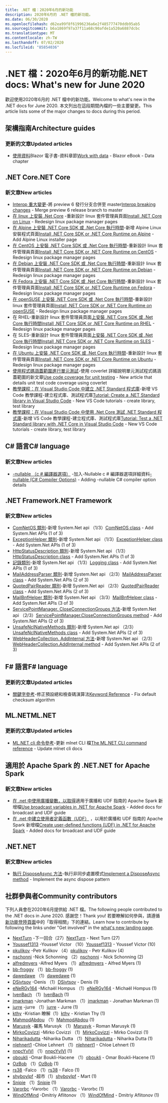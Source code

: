 ```yaml
---
title: .NET 檔：2020年6月的新功能
description: 2020年6月的 .NET 檔的新功能。
ms.date: 06/30/2020
ms.openlocfilehash: d62ea99f8f61996236a6e2f485777470ddb95ab5
ms.sourcegitcommit: b6a1869f97a37f11a68c90afde1a520a6887dcbc
ms.translationtype: MT
ms.contentlocale: zh-TW
ms.lasthandoff: 07/02/2020
ms.locfileid: "85854036"
---
```

# <a name="net-docs-whats-new-for-june-2020"></a><span data-ttu-id="6f356-103">.NET 檔：2020年6月的新功能</span><span class="sxs-lookup"><span data-stu-id="6f356-103">.NET docs: What's new for June 2020</span></span>

<span data-ttu-id="6f356-104">歡迎使用2020年6月的 .NET 檔中的新功能。</span><span class="sxs-lookup"><span data-stu-id="6f356-104">Welcome to what's new in the .NET docs for June 2020.</span></span> <span data-ttu-id="6f356-105">本文列出在這段期間內檔的一些主要變更。</span><span class="sxs-lookup"><span data-stu-id="6f356-105">This article lists some of the major changes to docs during this period.</span></span>

## <a name="architecture-guides"></a><span data-ttu-id="6f356-106">架構指南</span><span class="sxs-lookup"><span data-stu-id="6f356-106">Architecture guides</span></span>

### <a name="updated-articles"></a><span data-ttu-id="6f356-107">更新的文章</span><span class="sxs-lookup"><span data-stu-id="6f356-107">Updated articles</span></span>

- <span data-ttu-id="6f356-108">[使用資料](/dotnet/architecture/blazor-for-web-forms-developers/data)Blazor 電子書-資料章節</span><span class="sxs-lookup"><span data-stu-id="6f356-108">[Work with data](/dotnet/architecture/blazor-for-web-forms-developers/data) - Blazor eBook - Data chapter</span></span>

## <a name="net-core"></a><span data-ttu-id="6f356-109">.NET Core</span><span class="sxs-lookup"><span data-stu-id="6f356-109">.NET Core</span></span>

### <a name="new-articles"></a><span data-ttu-id="6f356-110">新文章</span><span class="sxs-lookup"><span data-stu-id="6f356-110">New articles</span></span>

- <span data-ttu-id="6f356-111">[Interop 重大變更](/dotnet/core/compatibility/interop)-將 preview 6 發行分支合併至 master</span><span class="sxs-lookup"><span data-stu-id="6f356-111">[Interop breaking changes](/dotnet/core/compatibility/interop) - Merge preview 6 release branch to master</span></span>
- <span data-ttu-id="6f356-112">[在 linux 上安裝 .Net Core](/dotnet/core/install/linux) -重新設計 linux 套件管理員頁面</span><span class="sxs-lookup"><span data-stu-id="6f356-112">[Install .NET Core on Linux](/dotnet/core/install/linux) - Redesign linux package manager pages</span></span>
- <span data-ttu-id="6f356-113">[在 Alpine 上安裝 .NET Core SDK 或 .Net Core 執行時間](/dotnet/core/install/linux-alpine)-新增 Alpine Linux 安裝程式頁面</span><span class="sxs-lookup"><span data-stu-id="6f356-113">[Install .NET Core SDK or .NET Core Runtime on Alpine](/dotnet/core/install/linux-alpine) - Add Alpine Linux installer page</span></span>
- <span data-ttu-id="6f356-114">[在 CentOS 上安裝 .NET Core SDK 或 .Net Core 執行時間](/dotnet/core/install/linux-centos)-重新設計 linux 套件管理員頁面</span><span class="sxs-lookup"><span data-stu-id="6f356-114">[Install .NET Core SDK or .NET Core Runtime on CentOS](/dotnet/core/install/linux-centos) - Redesign linux package manager pages</span></span>
- <span data-ttu-id="6f356-115">[在 Debian 上安裝 .NET Core SDK 或 .Net Core 執行時間](/dotnet/core/install/linux-debian)-重新設計 linux 套件管理員頁面</span><span class="sxs-lookup"><span data-stu-id="6f356-115">[Install .NET Core SDK or .NET Core Runtime on Debian](/dotnet/core/install/linux-debian) - Redesign linux package manager pages</span></span>
- <span data-ttu-id="6f356-116">[在 Fedora 上安裝 .NET Core SDK 或 .Net Core 執行時間](/dotnet/core/install/linux-fedora)-重新設計 linux 套件管理員頁面</span><span class="sxs-lookup"><span data-stu-id="6f356-116">[Install .NET Core SDK or .NET Core Runtime on Fedora](/dotnet/core/install/linux-fedora) - Redesign linux package manager pages</span></span>
- <span data-ttu-id="6f356-117">[在 openSUSE 上安裝 .NET Core SDK 或 .Net Core 執行時間](/dotnet/core/install/linux-opensuse)-重新設計 linux 套件管理員頁面</span><span class="sxs-lookup"><span data-stu-id="6f356-117">[Install .NET Core SDK or .NET Core Runtime on openSUSE](/dotnet/core/install/linux-opensuse) - Redesign linux package manager pages</span></span>
- <span data-ttu-id="6f356-118">在 RHEL-重新設計 linux 套件管理員頁面[上安裝 .NET Core SDK 或 .Net Core 執行時間](/dotnet/core/install/linux-rhel)</span><span class="sxs-lookup"><span data-stu-id="6f356-118">[Install .NET Core SDK or .NET Core Runtime on RHEL](/dotnet/core/install/linux-rhel) - Redesign linux package manager pages</span></span>
- <span data-ttu-id="6f356-119">在 SLES-重新設計 linux 套件管理員頁面[上安裝 .NET Core SDK 或 .Net Core 執行時間](/dotnet/core/install/linux-sles)</span><span class="sxs-lookup"><span data-stu-id="6f356-119">[Install .NET Core SDK or .NET Core Runtime on SLES](/dotnet/core/install/linux-sles) - Redesign linux package manager pages</span></span>
- <span data-ttu-id="6f356-120">[在 Ubuntu 上安裝 .NET Core SDK 或 .Net Core 執行時間](/dotnet/core/install/linux-ubuntu)-重新設計 linux 套件管理員頁面</span><span class="sxs-lookup"><span data-stu-id="6f356-120">[Install .NET Core SDK or .NET Core Runtime on Ubuntu](/dotnet/core/install/linux-ubuntu) - Redesign linux package manager pages</span></span>
- <span data-ttu-id="6f356-121">[使用程式碼涵蓋範圍進行單元測試](/dotnet/core/testing/unit-testing-code-coverage)-使用 coverlet 詳細說明單元測試程式碼涵蓋範圍的新文章</span><span class="sxs-lookup"><span data-stu-id="6f356-121">[Use code coverage for unit testing](/dotnet/core/testing/unit-testing-code-coverage) - New article that details unit test code coverage using coverlet</span></span>
- <span data-ttu-id="6f356-122">[教學課程：在 Visual Studio Code 中建立 .NET Standard 程式庫](/dotnet/core/tutorials/library-with-visual-studio-code)-新增 VS Code 教學課程-建立程式庫、測試程式庫</span><span class="sxs-lookup"><span data-stu-id="6f356-122">[Tutorial: Create a .NET Standard library in Visual Studio Code](/dotnet/core/tutorials/library-with-visual-studio-code) - New VS Code tutorials - create library, test library</span></span>
- <span data-ttu-id="6f356-123">[教學課程：在 Visual Studio Code 中使用 .Net Core 測試 .NET Standard 程式庫](/dotnet/core/tutorials/testing-library-with-visual-studio-code)-新增 VS Code 教學課程-建立程式庫、測試程式庫</span><span class="sxs-lookup"><span data-stu-id="6f356-123">[Tutorial: Test a .NET Standard library with .NET Core in Visual Studio Code](/dotnet/core/tutorials/testing-library-with-visual-studio-code) - New VS Code tutorials - create library, test library</span></span>

## <a name="c-language"></a><span data-ttu-id="6f356-124">C# 語言</span><span class="sxs-lookup"><span data-stu-id="6f356-124">C# language</span></span>

### <a name="new-articles"></a><span data-ttu-id="6f356-125">新文章</span><span class="sxs-lookup"><span data-stu-id="6f356-125">New articles</span></span>

- <span data-ttu-id="6f356-126">[-nullable （c # 編譯器選項）](/dotnet/csharp/language-reference/compiler-options/nullable-compiler-option) -加入-Nullable c # 編譯器選項詳細資料</span><span class="sxs-lookup"><span data-stu-id="6f356-126">[-nullable (C# Compiler Options)](/dotnet/csharp/language-reference/compiler-options/nullable-compiler-option) - Adding -nullable C# compiler option details</span></span>

## <a name="net-framework"></a><span data-ttu-id="6f356-127">.NET Framework</span><span class="sxs-lookup"><span data-stu-id="6f356-127">.NET Framework</span></span>

### <a name="new-articles"></a><span data-ttu-id="6f356-128">新文章</span><span class="sxs-lookup"><span data-stu-id="6f356-128">New articles</span></span>

- <span data-ttu-id="6f356-129">[ComNetOS 類別](/dotnet/framework/additional-apis/system.net.comnetos)-新增 System.Net api （1/3）</span><span class="sxs-lookup"><span data-stu-id="6f356-129">[ComNetOS class](/dotnet/framework/additional-apis/system.net.comnetos) - Add System.Net APIs (1 of 3)</span></span>
- <span data-ttu-id="6f356-130">[ExceptionHelper 類別](/dotnet/framework/additional-apis/system.net.exceptionhelper)-新增 System.Net api （1/3）</span><span class="sxs-lookup"><span data-stu-id="6f356-130">[ExceptionHelper class](/dotnet/framework/additional-apis/system.net.exceptionhelper) - Add System.Net APIs (1 of 3)</span></span>
- <span data-ttu-id="6f356-131">[HttpStatusDescription 類別](/dotnet/framework/additional-apis/system.net.httpstatusdescription)-新增 System.Net api （1/3）</span><span class="sxs-lookup"><span data-stu-id="6f356-131">[HttpStatusDescription class](/dotnet/framework/additional-apis/system.net.httpstatusdescription) - Add System.Net APIs (1 of 3)</span></span>
- <span data-ttu-id="6f356-132">[記錄類別](/dotnet/framework/additional-apis/system.net.logging)-新增 System.Net api （1/3）</span><span class="sxs-lookup"><span data-stu-id="6f356-132">[Logging class](/dotnet/framework/additional-apis/system.net.logging) - Add System.Net APIs (1 of 3)</span></span>
- <span data-ttu-id="6f356-133">[MailAddressParser 類別](/dotnet/framework/additional-apis/system.net.mail.mailaddressparser)-新增 System.Net api （2/3）</span><span class="sxs-lookup"><span data-stu-id="6f356-133">[MailAddressParser class](/dotnet/framework/additional-apis/system.net.mail.mailaddressparser) - Add System.Net APIs (2 of 3)</span></span>
- <span data-ttu-id="6f356-134">[QuotedPairReader 類別](/dotnet/framework/additional-apis/system.net.mail.quotedpairreader)-新增 System.Net api （2/3）</span><span class="sxs-lookup"><span data-stu-id="6f356-134">[QuotedPairReader class](/dotnet/framework/additional-apis/system.net.mail.quotedpairreader) - Add System.Net APIs (2 of 3)</span></span>
- <span data-ttu-id="6f356-135">[MailBnfHelper 類別](/dotnet/framework/additional-apis/system.net.mime.mailbnfhelper)-新增 System.Net api （3/3）</span><span class="sxs-lookup"><span data-stu-id="6f356-135">[MailBnfHelper class](/dotnet/framework/additional-apis/system.net.mime.mailbnfhelper) - Add System.Net APIs (3 of 3)</span></span>
- <span data-ttu-id="6f356-136">[ServicePointManager. CloseConnectionGroups 方法](/dotnet/framework/additional-apis/system.net.servicepointmanager.closeconnectiongroups)-新增 System.Net api （2/3）</span><span class="sxs-lookup"><span data-stu-id="6f356-136">[ServicePointManager.CloseConnectionGroups method](/dotnet/framework/additional-apis/system.net.servicepointmanager.closeconnectiongroups) - Add System.Net APIs (2 of 3)</span></span>
- <span data-ttu-id="6f356-137">[UnsafeNclNativeMethods 類別](/dotnet/framework/additional-apis/system.net.unsafenclnativemethods)-新增 System.Net api （2/3）</span><span class="sxs-lookup"><span data-stu-id="6f356-137">[UnsafeNclNativeMethods class](/dotnet/framework/additional-apis/system.net.unsafenclnativemethods) - Add System.Net APIs (2 of 3)</span></span>
- <span data-ttu-id="6f356-138">[WebHeaderCollection. AddInternal 方法](/dotnet/framework/additional-apis/system.net.webheadercollection.addinternal)-新增 System.Net api （2/3）</span><span class="sxs-lookup"><span data-stu-id="6f356-138">[WebHeaderCollection.AddInternal method](/dotnet/framework/additional-apis/system.net.webheadercollection.addinternal) - Add System.Net APIs (2 of 3)</span></span>

## <a name="f-language"></a><span data-ttu-id="6f356-139">F# 語言</span><span class="sxs-lookup"><span data-stu-id="6f356-139">F# language</span></span>

### <a name="updated-articles"></a><span data-ttu-id="6f356-140">更新的文章</span><span class="sxs-lookup"><span data-stu-id="6f356-140">Updated articles</span></span>

- <span data-ttu-id="6f356-141">[關鍵字參考](/dotnet/fsharp/language-reference/keyword-reference)-修正預設總和檢查碼演算法</span><span class="sxs-lookup"><span data-stu-id="6f356-141">[Keyword Reference](/dotnet/fsharp/language-reference/keyword-reference) - Fix default checksum algorithm</span></span>

## <a name="mlnet"></a><span data-ttu-id="6f356-142">ML.NET</span><span class="sxs-lookup"><span data-stu-id="6f356-142">ML.NET</span></span>

### <a name="updated-articles"></a><span data-ttu-id="6f356-143">更新的文章</span><span class="sxs-lookup"><span data-stu-id="6f356-143">Updated articles</span></span>

- <span data-ttu-id="6f356-144">[ML.NET cli 命令參考](/dotnet/machine-learning/reference/ml-net-cli-reference)-更新 mlnet CLI 檔</span><span class="sxs-lookup"><span data-stu-id="6f356-144">[The ML.NET CLI command reference](/dotnet/machine-learning/reference/ml-net-cli-reference) - Update mlnet cli docs</span></span>

## <a name="net-for-apache-spark"></a><span data-ttu-id="6f356-145">適用於 Apache Spark 的 .NET</span><span class="sxs-lookup"><span data-stu-id="6f356-145">.NET for Apache Spark</span></span>

### <a name="new-articles"></a><span data-ttu-id="6f356-146">新文章</span><span class="sxs-lookup"><span data-stu-id="6f356-146">New articles</span></span>

- <span data-ttu-id="6f356-147">[在 .net 中使用廣播變數，以取得](/dotnet/spark/how-to-guides/broadcast-guide)適用于廣播和 UDF 指南的 Apache Spark 新增檔</span><span class="sxs-lookup"><span data-stu-id="6f356-147">[Use broadcast variables in .NET for Apache Spark](/dotnet/spark/how-to-guides/broadcast-guide) - Added docs for broadcast and UDF guide</span></span>
- <span data-ttu-id="6f356-148">[在 .net 中建立使用者定義函數（UDF）](/dotnet/spark/how-to-guides/udf-guide) ，以用於廣播和 UDF 指南的 Apache Spark 新增檔</span><span class="sxs-lookup"><span data-stu-id="6f356-148">[Create user-defined functions (UDF) in .NET for Apache Spark](/dotnet/spark/how-to-guides/udf-guide) - Added docs for broadcast and UDF guide</span></span>

## <a name="net"></a><span data-ttu-id="6f356-149">.NET</span><span class="sxs-lookup"><span data-stu-id="6f356-149">.NET</span></span>

### <a name="new-articles"></a><span data-ttu-id="6f356-150">新文章</span><span class="sxs-lookup"><span data-stu-id="6f356-150">New articles</span></span>

- <span data-ttu-id="6f356-151">[執行 DisposeAsync 方法](/dotnet/standard/garbage-collection/implementing-disposeasync)-執行非同步處置模式</span><span class="sxs-lookup"><span data-stu-id="6f356-151">[Implement a DisposeAsync method](/dotnet/standard/garbage-collection/implementing-disposeasync) - Implement the async dispose pattern</span></span>

## <a name="community-contributors"></a><span data-ttu-id="6f356-152">社群參與者</span><span class="sxs-lookup"><span data-stu-id="6f356-152">Community contributors</span></span>

<span data-ttu-id="6f356-153">下列人員會在2020年6月提供給 .NET 檔。</span><span class="sxs-lookup"><span data-stu-id="6f356-153">The following people contributed to the .NET docs in June 2020.</span></span> <span data-ttu-id="6f356-154">感謝您！</span><span class="sxs-lookup"><span data-stu-id="6f356-154">Thank you!</span></span> <span data-ttu-id="6f356-155">若要瞭解如何參與，請遵循[新功能登陸頁面](index.yml)中的「取得相關」下的連結。</span><span class="sxs-lookup"><span data-stu-id="6f356-155">Learn how to contribute by following the links under "Get involved" in the [what's new landing page](index.yml).</span></span>

- <span data-ttu-id="6f356-156">[NextTurn](https://github.com/NextTurn) -下一回合（27）</span><span class="sxs-lookup"><span data-stu-id="6f356-156">[NextTurn](https://github.com/NextTurn) - Next Turn (27)</span></span>
- <span data-ttu-id="6f356-157">[Youssef1313](https://github.com/Youssef1313) -Youssef Victor （10）</span><span class="sxs-lookup"><span data-stu-id="6f356-157">[Youssef1313](https://github.com/Youssef1313) - Youssef Victor (10)</span></span>
- <span data-ttu-id="6f356-158">[pkulikov](https://github.com/pkulikov) -Petr Kulikov （4）</span><span class="sxs-lookup"><span data-stu-id="6f356-158">[pkulikov](https://github.com/pkulikov) - Petr Kulikov (4)</span></span>
- <span data-ttu-id="6f356-159">[nschonni](https://github.com/nschonni) -Nick Schonning （2）</span><span class="sxs-lookup"><span data-stu-id="6f356-159">[nschonni](https://github.com/nschonni) - Nick Schonning (2)</span></span>
- <span data-ttu-id="6f356-160">[alfredmyers](https://github.com/alfredmyers) -Alfred Myers （1）</span><span class="sxs-lookup"><span data-stu-id="6f356-160">[alfredmyers](https://github.com/alfredmyers) - Alfred Myers (1)</span></span>
- <span data-ttu-id="6f356-161">[bb-froggy](https://github.com/bb-froggy) （1）</span><span class="sxs-lookup"><span data-stu-id="6f356-161">[bb-froggy](https://github.com/bb-froggy) (1)</span></span>
- <span data-ttu-id="6f356-162">[dawedawe](https://github.com/dawedawe) （1）</span><span class="sxs-lookup"><span data-stu-id="6f356-162">[dawedawe](https://github.com/dawedawe) (1)</span></span>
- <span data-ttu-id="6f356-163">[DSivtsov](https://github.com/DSivtsov) -Denis （1）</span><span class="sxs-lookup"><span data-stu-id="6f356-163">[DSivtsov](https://github.com/DSivtsov) - Denis (1)</span></span>
- <span data-ttu-id="6f356-164">[eNeRGy164](https://github.com/eNeRGy164) -Michaël Hompus （1）</span><span class="sxs-lookup"><span data-stu-id="6f356-164">[eNeRGy164](https://github.com/eNeRGy164) - Michaël Hompus (1)</span></span>
- <span data-ttu-id="6f356-165">[IvenBach](https://github.com/IvenBach) （1）</span><span class="sxs-lookup"><span data-stu-id="6f356-165">[IvenBach](https://github.com/IvenBach) (1)</span></span>
- <span data-ttu-id="6f356-166">[jmarkman](https://github.com/jmarkman) -Jonathan Markman （1）</span><span class="sxs-lookup"><span data-stu-id="6f356-166">[jmarkman](https://github.com/jmarkman) - Jonathan Markman (1)</span></span>
- <span data-ttu-id="6f356-167">[jurre](https://github.com/jurre) -jurre （1）</span><span class="sxs-lookup"><span data-stu-id="6f356-167">[jurre](https://github.com/jurre) - Jurre (1)</span></span>
- <span data-ttu-id="6f356-168">[kthy](https://github.com/kthy) -Kristian 瞭解（1）</span><span class="sxs-lookup"><span data-stu-id="6f356-168">[kthy](https://github.com/kthy) - Kristian Thy (1)</span></span>
- <span data-ttu-id="6f356-169">[MahmodAbdou](https://github.com/MahmodAbdou) （1）</span><span class="sxs-lookup"><span data-stu-id="6f356-169">[MahmodAbdou](https://github.com/MahmodAbdou) (1)</span></span>
- <span data-ttu-id="6f356-170">[Marusyk](https://github.com/Marusyk) -羅馬 Marusyk （1）</span><span class="sxs-lookup"><span data-stu-id="6f356-170">[Marusyk](https://github.com/Marusyk) - Roman Marusyk (1)</span></span>
- <span data-ttu-id="6f356-171">[MirkoCovizzi](https://github.com/MirkoCovizzi) -Mirko Covizzi （1）</span><span class="sxs-lookup"><span data-stu-id="6f356-171">[MirkoCovizzi](https://github.com/MirkoCovizzi) - Mirko Covizzi (1)</span></span>
- <span data-ttu-id="6f356-172">[Niharikadutta](https://github.com/Niharikadutta) -Niharika Dutta （1）</span><span class="sxs-lookup"><span data-stu-id="6f356-172">[Niharikadutta](https://github.com/Niharikadutta) - Niharika Dutta (1)</span></span>
- <span data-ttu-id="6f356-173">[nlehnert1](https://github.com/nlehnert1) -Chloe Lehnert （1）</span><span class="sxs-lookup"><span data-stu-id="6f356-173">[nlehnert1](https://github.com/nlehnert1) - Chloe Lehnert (1)</span></span>
- <span data-ttu-id="6f356-174">[nnpcYvIVl](https://github.com/nnpcYvIVl) （1）</span><span class="sxs-lookup"><span data-stu-id="6f356-174">[nnpcYvIVl](https://github.com/nnpcYvIVl) (1)</span></span>
- <span data-ttu-id="6f356-175">[oboukli](https://github.com/oboukli) -Omar Boukli-Hacene （1）</span><span class="sxs-lookup"><span data-stu-id="6f356-175">[oboukli](https://github.com/oboukli) - Omar Boukli-Hacene (1)</span></span>
- <span data-ttu-id="6f356-176">[OzBob](https://github.com/OzBob) （1）</span><span class="sxs-lookup"><span data-stu-id="6f356-176">[OzBob](https://github.com/OzBob) (1)</span></span>
- <span data-ttu-id="6f356-177">[rs38](https://github.com/rs38) -Falco （1）</span><span class="sxs-lookup"><span data-stu-id="6f356-177">[rs38](https://github.com/rs38) - Falco (1)</span></span>
- <span data-ttu-id="6f356-178">[shyboylpf](https://github.com/shyboylpf) -超市（1）</span><span class="sxs-lookup"><span data-stu-id="6f356-178">[shyboylpf](https://github.com/shyboylpf) - Mart (1)</span></span>
- <span data-ttu-id="6f356-179">[Snipie](https://github.com/Snipie) （1）</span><span class="sxs-lookup"><span data-stu-id="6f356-179">[Snipie](https://github.com/Snipie) (1)</span></span>
- <span data-ttu-id="6f356-180">[Varorbc](https://github.com/Varorbc) -Varorbc （1）</span><span class="sxs-lookup"><span data-stu-id="6f356-180">[Varorbc](https://github.com/Varorbc) - Varorbc (1)</span></span>
- <span data-ttu-id="6f356-181">[WindOfMind](https://github.com/WindOfMind) -Dmitriy Aflitonov （1）</span><span class="sxs-lookup"><span data-stu-id="6f356-181">[WindOfMind](https://github.com/WindOfMind) - Dmitriy Aflitonov (1)</span></span>
